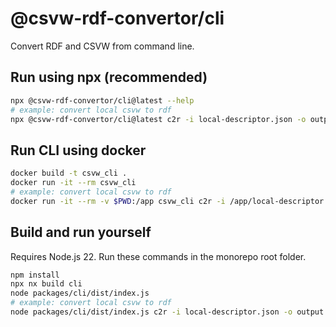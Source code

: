 # @csvw-rdf-convertor/cli

Convert RDF and CSVW from command line.

## Run using npx (recommended)

```bash
npx @csvw-rdf-convertor/cli@latest --help
# example: convert local csvw to rdf
npx @csvw-rdf-convertor/cli@latest c2r -i local-descriptor.json -o output.ttl
```

## Run CLI using docker

```bash
docker build -t csvw_cli .
docker run -it --rm csvw_cli
# example: convert local csvw to rdf
docker run -it --rm -v $PWD:/app csvw_cli c2r -i /app/local-descriptor.json -o /app/output.ttl
```

## Build and run yourself

Requires Node.js 22. Run these commands in the monorepo root folder.

```bash
npm install
npx nx build cli
node packages/cli/dist/index.js
# example: convert local csvw to rdf
node packages/cli/dist/index.js c2r -i local-descriptor.json -o output.ttl
```
